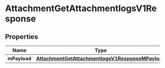 
# AttachmentGetAttachmentlogsV1Response

## Properties
| Name | Type | Description | Notes |
| ------------ | ------------- | ------------- | ------------- |
| **mPayload** | [**AttachmentGetAttachmentlogsV1ResponseMPayload**](AttachmentGetAttachmentlogsV1ResponseMPayload.md) |  |  |



